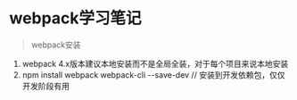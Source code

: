 # webpack学习笔记

> webpack安装
1. webpack 4.x版本建议本地安装而不是全局全装，对于每个项目来说本地安装
2. npm install webpack webpack-cli --save-dev  // 安装到开发依赖包，仅仅开发阶段有用
